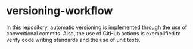 # versioning-workflow
In this repository, automatic versioning is implemented through the use of conventional commits. Also, the use of GitHub actions is exemplified to verify code writing standards and the use of unit tests.
